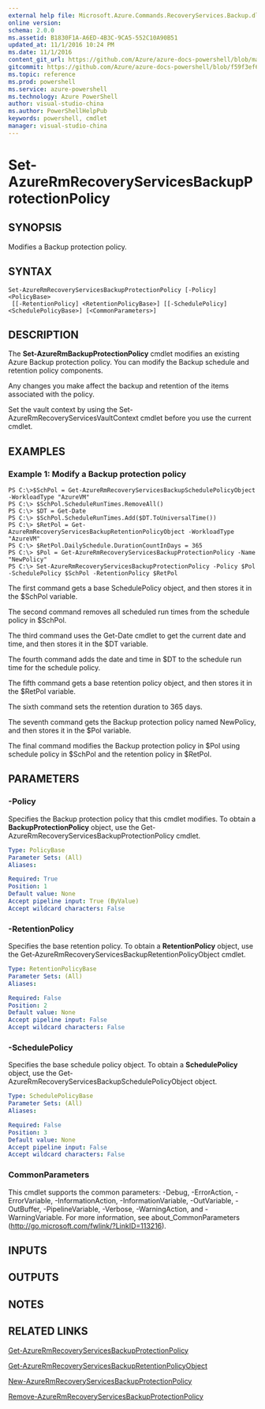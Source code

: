 ```yaml
---
external help file: Microsoft.Azure.Commands.RecoveryServices.Backup.dll-Help.xml
online version: 
schema: 2.0.0
ms.assetid: B1830F1A-A6ED-4B3C-9CA5-552C10A90B51
updated_at: 11/1/2016 10:24 PM
ms.date: 11/1/2016
content_git_url: https://github.com/Azure/azure-docs-powershell/blob/master/azureps-cmdlets-docs/ResourceManager/AzureRM.RecoveryServices.Backup/v2.2.0/Set-AzureRmRecoveryServicesBackupProtectionPolicy.md
gitcommit: https://github.com/Azure/azure-docs-powershell/blob/f59f3ef60bc592383812213e69fd77ba950759ed/azureps-cmdlets-docs/ResourceManager/AzureRM.RecoveryServices.Backup/v2.2.0/Set-AzureRmRecoveryServicesBackupProtectionPolicy.md
ms.topic: reference
ms.prod: powershell
ms.service: azure-powershell
ms.technology: Azure PowerShell
author: visual-studio-china
ms.author: PowerShellHelpPub
keywords: powershell, cmdlet
manager: visual-studio-china
---
```


# Set-AzureRmRecoveryServicesBackupProtectionPolicy

## SYNOPSIS
Modifies a Backup protection policy.

## SYNTAX

```
Set-AzureRmRecoveryServicesBackupProtectionPolicy [-Policy] <PolicyBase>
 [[-RetentionPolicy] <RetentionPolicyBase>] [[-SchedulePolicy] <SchedulePolicyBase>] [<CommonParameters>]
```

## DESCRIPTION
The **Set-AzureRmBackupProtectionPolicy** cmdlet modifies an existing Azure Backup protection policy.
You can modify the Backup schedule and retention policy components.

Any changes you make affect the backup and retention of the items associated with the policy.

Set the vault context by using the Set-AzureRmRecoveryServicesVaultContext cmdlet before you use the current cmdlet.

## EXAMPLES

### Example 1: Modify a Backup protection policy
```
PS C:\>$SchPol = Get-AzureRmRecoveryServicesBackupSchedulePolicyObject -WorkloadType "AzureVM" 
PS C:\> $SchPol.ScheduleRunTimes.RemoveAll()
PS C:\> $DT = Get-Date
PS C:\> $SchPol.ScheduleRunTimes.Add($DT.ToUniversalTime())
PS C:\> $RetPol = Get-AzureRmRecoveryServicesBackupRetentionPolicyObject -WorkloadType "AzureVM" 
PS C:\> $RetPol.DailySchedule.DurationCountInDays = 365
PS C:\> $Pol = Get-AzureRmRecoveryServicesBackupProtectionPolicy -Name "NewPolicy"
PS C:\> Set-AzureRmRecoveryServicesBackupProtectionPolicy -Policy $Pol -SchedulePolicy $SchPol -RetentionPolicy $RetPol
```

The first command gets a base SchedulePolicy object, and then stores it in the $SchPol variable.

The second command removes all scheduled run times from the schedule policy in $SchPol.

The third command uses the Get-Date cmdlet to get the current date and time, and then stores it in the $DT variable.

The fourth command adds the date and time in $DT to the schedule run time for the schedule policy.

The fifth command gets a base retention policy object, and then stores it in the $RetPol variable.

The sixth command sets the retention duration to 365 days.

The seventh command gets the Backup protection policy named NewPolicy, and then stores it in the $Pol variable.

The final command modifies the Backup protection policy in $Pol using schedule policy in $SchPol and the retention policy in $RetPol.

## PARAMETERS

### -Policy
Specifies the Backup protection policy that this cmdlet modifies.
To obtain a **BackupProtectionPolicy** object, use the Get-AzureRmRecoveryServicesBackupProtectionPolicy cmdlet.

```yaml
Type: PolicyBase
Parameter Sets: (All)
Aliases: 

Required: True
Position: 1
Default value: None
Accept pipeline input: True (ByValue)
Accept wildcard characters: False
```

### -RetentionPolicy
Specifies the base retention policy.
To obtain a **RetentionPolicy** object, use the Get-AzureRmRecoveryServicesBackupRetentionPolicyObject cmdlet.

```yaml
Type: RetentionPolicyBase
Parameter Sets: (All)
Aliases: 

Required: False
Position: 2
Default value: None
Accept pipeline input: False
Accept wildcard characters: False
```

### -SchedulePolicy
Specifies the base schedule policy object.
To obtain a **SchedulePolicy** object, use the Get-AzureRmRecoveryServicesBackupSchedulePolicyObject object.

```yaml
Type: SchedulePolicyBase
Parameter Sets: (All)
Aliases: 

Required: False
Position: 3
Default value: None
Accept pipeline input: False
Accept wildcard characters: False
```

### CommonParameters
This cmdlet supports the common parameters: -Debug, -ErrorAction, -ErrorVariable, -InformationAction, -InformationVariable, -OutVariable, -OutBuffer, -PipelineVariable, -Verbose, -WarningAction, and -WarningVariable. For more information, see about_CommonParameters (http://go.microsoft.com/fwlink/?LinkID=113216).

## INPUTS

## OUTPUTS

## NOTES

## RELATED LINKS

[Get-AzureRmRecoveryServicesBackupProtectionPolicy](xref:ResourceManager/AzureRM.RecoveryServices.Backup/v2.2.0/Get-AzureRmRecoveryServicesBackupProtectionPolicy.md)

[Get-AzureRmRecoveryServicesBackupRetentionPolicyObject](xref:ResourceManager/AzureRM.RecoveryServices.Backup/v2.2.0/Get-AzureRmRecoveryServicesBackupRetentionPolicyObject.md)

[New-AzureRmRecoveryServicesBackupProtectionPolicy](xref:ResourceManager/AzureRM.RecoveryServices.Backup/v2.2.0/New-AzureRmRecoveryServicesBackupProtectionPolicy.md)

[Remove-AzureRmRecoveryServicesBackupProtectionPolicy](xref:ResourceManager/AzureRM.RecoveryServices.Backup/v2.2.0/Remove-AzureRmRecoveryServicesBackupProtectionPolicy.md)


